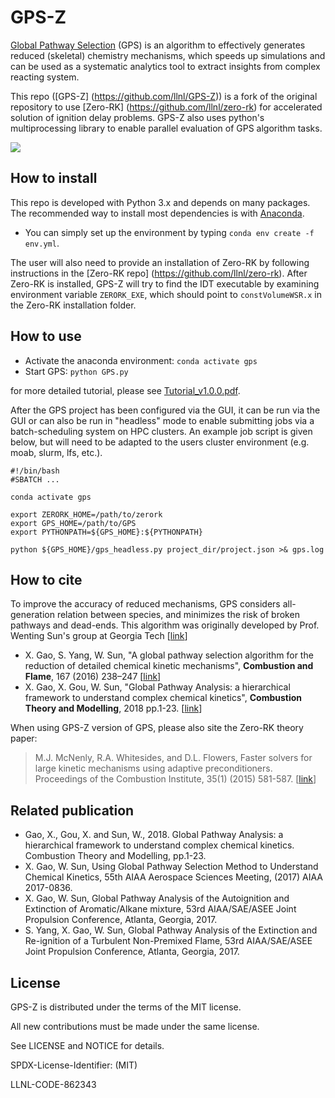 # GPS-Z

[Global Pathway Selection](https://www.sciencedirect.com/science/article/pii/S0010218016000638) (GPS) is an algorithm to effectively generates reduced (skeletal) chemistry mechanisms, which speeds up simulations and can be used as a systematic analytics tool to extract insights from complex reacting system.

This repo ([GPS-Z] (https://github.com/llnl/GPS-Z)) is a fork of the original repository to use [Zero-RK] (https://github.com/llnl/zero-rk) for accelerated solution of ignition delay problems. GPS-Z also uses python's multiprocessing library to enable parallel evaluation of GPS algorithm tasks.

![](https://github.com/llnl/GPS-Z/blob/master/ui/ui_main.PNG)

## How to install
This repo is developed with Python 3.x and depends on many packages. The recommended way to install most dependencies is with [Anaconda](https://www.anaconda.com/distribution/). 
* You can simply set up the environment by typing `conda env create -f env.yml`.

The user will also need to provide an installation of Zero-RK by following instructions in the [Zero-RK repo] (https://github.com/llnl/zero-rk).  After Zero-RK is installed, GPS-Z will try to find the IDT executable by examining environment variable `ZERORK_EXE`, which should point to `constVolumeWSR.x` in the Zero-RK installation folder.

## How to use
* Activate the anaconda environment: `conda activate gps`
* Start GPS: `python GPS.py`

for more detailed tutorial, please see [Tutorial_v1.0.0.pdf](https://github.com/golsun/GPS/blob/master/Tutorial_v1.0.0.pdf).

After the GPS project has been configured via the GUI, it can be run via the GUI or can also be run in "headless" mode to enable submitting jobs via a batch-scheduling system on HPC clusters.  An example job script is given below, but will need to be adapted to the users cluster environment (e.g. moab, slurm, lfs, etc.).

```
#!/bin/bash
#SBATCH ...

conda activate gps

export ZERORK_HOME=/path/to/zerork
export GPS_HOME=/path/to/GPS
export PYTHONPATH=${GPS_HOME}:${PYTHONPATH}

python ${GPS_HOME}/gps_headless.py project_dir/project.json >& gps.log
```

## How to cite
To improve the accuracy of reduced mechanisms, GPS considers all-generation relation between species, and minimizes the risk of broken pathways and dead-ends. This algorithm was originally developed by Prof. Wenting Sun's group at Georgia Tech [[link](http://sun.gatech.edu/)]

* X. Gao, S. Yang, W. Sun, "A global pathway selection algorithm for the reduction of detailed chemical kinetic mechanisms", **Combustion and Flame**, 167 (2016) 238–247 [[link](https://www.sciencedirect.com/science/article/pii/S0010218016000638)]
* X. Gao, X. Gou, W. Sun, "Global Pathway Analysis: a hierarchical framework to understand complex chemical kinetics", **Combustion Theory and Modelling**, 2018 pp.1-23. [[link](https://www.tandfonline.com/doi/abs/10.1080/13647830.2018.1560503)]

When using GPS-Z version of GPS, please also site the Zero-RK theory paper:

> M.J. McNenly, R.A. Whitesides, and D.L. Flowers, Faster solvers for large kinetic mechanisms using adaptive preconditioners. Proceedings of the Combustion Institute, 35(1) (2015) 581-587. [[link](https://doi.org/10.1016/j.proci.2014.05.113)]
   

## Related publication
* Gao, X., Gou, X. and Sun, W., 2018. Global Pathway Analysis: a hierarchical framework to understand complex chemical kinetics. Combustion Theory and Modelling, pp.1-23.
* X. Gao, W. Sun, Using Global Pathway Selection Method to Understand Chemical Kinetics, 55th AIAA Aerospace Sciences Meeting, (2017) AIAA 2017-0836.
* X. Gao, W. Sun, Global Pathway Analysis of the Autoignition and Extinction of Aromatic/Alkane mixture,  53rd AIAA/SAE/ASEE Joint Propulsion Conference, Atlanta, Georgia, 2017.
* S. Yang, X. Gao, W. Sun, Global Pathway Analysis of the Extinction and Re-ignition of a Turbulent Non-Premixed Flame,  53rd AIAA/SAE/ASEE Joint Propulsion Conference, Atlanta, Georgia, 2017.


License
----------------

GPS-Z is distributed under the terms of the MIT license.

All new contributions must be made under the same license.

See LICENSE and NOTICE for details.

SPDX-License-Identifier: (MIT)


LLNL-CODE-862343
